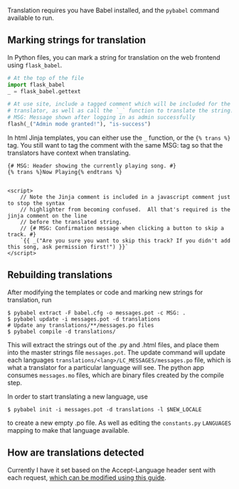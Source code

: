 Translation requires you have Babel installed, and the `pybabel` command available to run.

## Marking strings for translation
In Python files, you can mark a string for translation on the web frontend using `flask_babel`.

```python
# At the top of the file
import flask_babel
_ = flask_babel.gettext

# At use site, include a tagged comment which will be included for the
# translator, as well as call the `_` function to translate the string.
# MSG: Message shown after logging in as admin successfully
flash(_("Admin mode granted!"), "is-success")
```

In html Jinja templates, you can either use the `_` function, or the `{% trans %}` tag.
You still want to tag the comment with the same MSG: tag so that the translators have context
when translating.

```jinja
{# MSG: Header showing the currently playing song. #}
{% trans %}Now Playing{% endtrans %}


<script>
    // Note the Jinja comment is included in a javascript comment just to stop the syntax
    // highlighter from becoming confused.  All that's required is the jinja comment on the line
    // before the translated string.
    // {# MSG: Confirmation message when clicking a button to skip a track. #}
    `{{ _("Are you sure you want to skip this track? If you didn't add this song, ask permission first!") }}`
</script>
```

## Rebuilding translations
After modifying the templates or code and marking new strings for translation,
run 

```shell
$ pybabel extract -F babel.cfg -o messages.pot -c MSG: .
$ pybabel update -i messages.pot -d translations
# Update any translations/**/messages.po files
$ pybabel compile -d translations/
```

This will extract the strings out of the .py and .html files, and place them into the master strings file `messages.pot`.
The update command will update each languages `translations/<lang>/LC_MESSAGES/messages.po`
 file, which is what a translator for a particular language will see.  The python app consumes `messages.mo` files,
which are binary files created by the compile step.

In order to start translating a new language, use

```shell
$ pybabel init -i messages.pot -d translations -l $NEW_LOCALE
```

to create a new empty .po file.
As well as editing the `constants.py` `LANGUAGES` mapping to make that language available.

## How are translations detected
Currently I have it set based on the Accept-Language header sent with each request,
[which can be modified using this guide][accept-language-chrome].

[accept-language-chrome]: https://support.google.com/pixelslate/answer/173424?hl=en&co=GENIE.Platform%3DDesktop

